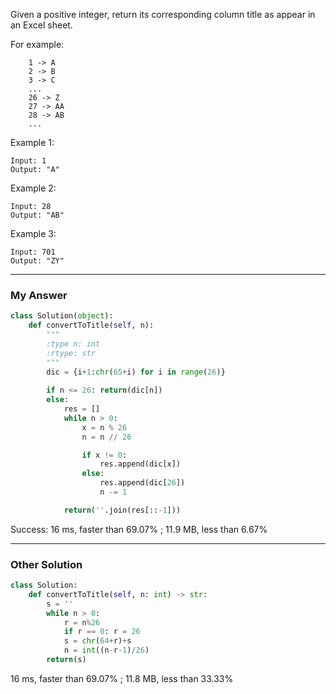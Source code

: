 Given a positive integer, return its corresponding column title as appear in an Excel sheet.

For example:
```
    1 -> A
    2 -> B
    3 -> C
    ...
    26 -> Z
    27 -> AA
    28 -> AB 
    ...
```
Example 1:
```
Input: 1
Output: "A"
```
Example 2:
```
Input: 28
Output: "AB"
```
Example 3:
```
Input: 701
Output: "ZY"
```
---
### My Answer
```Python
class Solution(object):
    def convertToTitle(self, n):
        """
        :type n: int
        :rtype: str
        """
        dic = {i+1:chr(65+i) for i in range(26)}
        
        if n <= 26: return(dic[n])
        else:
            res = []
            while n > 0:
                x = n % 26
                n = n // 26

                if x != 0:
                    res.append(dic[x])
                else:
                    res.append(dic[26])
                    n -= 1 

            return(''.join(res[::-1]))
```            
Success: 16 ms, faster than 69.07% ; 11.9 MB, less than 6.67%             

---
### Other Solution
```Python
class Solution:
    def convertToTitle(self, n: int) -> str:
    	s = ''
    	while n > 0:
    		r = n%26
    		if r == 0: r = 26
    		s = chr(64+r)+s
    		n = int((n-r-1)/26)
    	return(s)
```      
16 ms, faster than 69.07% ; 11.8 MB, less than 33.33% 

